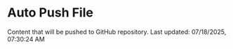 # Auto Push File

Content that will be pushed to GitHub repository.
Last updated: 07/18/2025, 07:30:24 AM